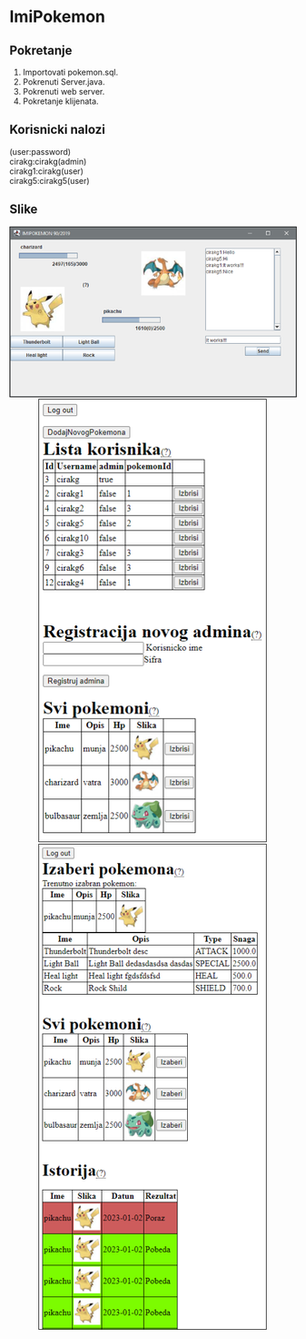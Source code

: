 # ImiPokemon

## Pokretanje

1. Importovati pokemon.sql.
2. Pokrenuti Server.java.
3. Pokrenuti web server.
4. Pokretanje klijenata.


## Korisnicki nalozi
(user:password) <br>
cirakg:cirakg(admin) <br>
cirakg1:cirakg(user) <br>
cirakg5:cirakg5(user) <br>
## Slike

<p align="center">

<img src="./images/inGame.png" style="border:1px solid black" />
<br>
<img src="./images/adminIndex.png"  width="400px" style="border:1px solid black"/>
<img src="./images/userIndex.png"  width="400px" style="border:1px solid black"/>
</p>